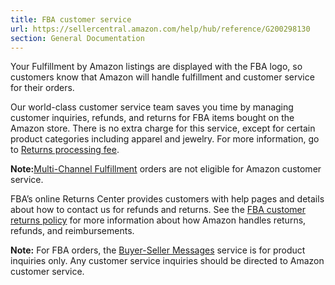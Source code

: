 ```yaml
---
title: FBA customer service
url: https://sellercentral.amazon.com/help/hub/reference/G200298130
section: General Documentation
---
```


Your Fulfillment by Amazon listings are displayed with the FBA logo, so
customers know that Amazon will handle fulfillment and customer service for
their orders.

Our world-class customer service team saves you time by managing customer
inquiries, refunds, and returns for FBA items bought on the Amazon store.
There is no extra charge for this service, except for certain product
categories including apparel and jewelry. For more information, go to [Returns
processing fee](/gp/help/G64LS955WNFT6EDP).

**Note:**[Multi-Channel Fulfillment](/gp/help/G200332450) orders are not
eligible for Amazon customer service.

FBA’s online Returns Center provides customers with help pages and details
about how to contact us for refunds and returns. See the [FBA customer returns
policy](/gp/help/G200379860) for more information about how Amazon handles
returns, refunds, and reimbursements.

**Note:** For FBA orders, the [Buyer-Seller Messages](/gp/help/G200389080)
service is for product inquiries only. Any customer service inquiries should
be directed to Amazon customer service.

